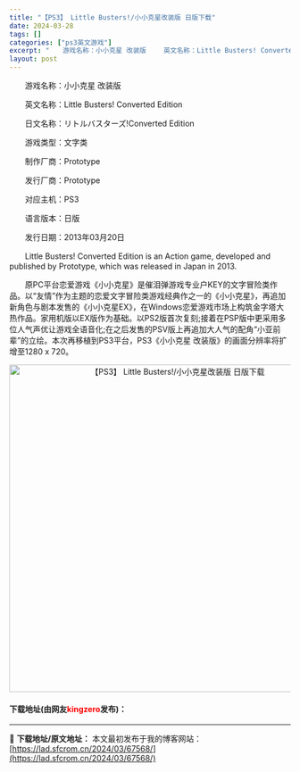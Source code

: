 ```yaml
---
title: "【PS3】 Little Busters!/小小克星改装版 日版下载"
date: 2024-03-28
tags: []
categories: ["ps3英文游戏"]
excerpt: "　　游戏名称：小小克星 改装版 　　英文名称：Little Busters! Converted Edition 　　日文名称：リトルバスターズ!Converted Edition 　　游戏类型：文字类 　　制作厂商：Prototype 　　发行厂商：Prototype 　　对应主机：PS3 　　语&hellip;"
layout: post
---
```


 <p>　　游戏名称：小小克星 改装版</p> <p>　　英文名称：Little Busters! Converted Edition</p> <p>　　日文名称：リトルバスターズ!Converted Edition</p> <p>　　游戏类型：文字类</p> <p>　　制作厂商：Prototype</p> <p>　　发行厂商：Prototype</p> <p>　　对应主机：PS3</p> <p>　　语言版本：日版</p> <p>　　发行日期：2013年03月20日</p> <p>　　Little Busters! Converted Edition is an Action game, developed and published by Prototype, which was released in Japan in 2013.</p> <p>　　原PC平台恋爱游戏《小小克星》是催泪弹游戏专业户KEY的文字冒险类作品。以&ldquo;友情&rdquo;作为主题的恋爱文字冒险类游戏经典作之一的《小小克星》，再追加新角色与剧本发售的《小小克星EX》，在Windows恋爱游戏市场上构筑金字塔大热作品。家用机版以EX版作为基础。以PS2版首次复刻;接着在PSP版中更采用多位人气声优让游戏全语音化;在之后发售的PSV版上再追加大人气的配角&ldquo;小亚前辈&rdquo;的立绘。本次再移植到PS3平台，PS3《小小克星 改装版》的画面分辨率将扩增至1280 x 720。</p> <p align="center"><img align="" border="0" src="https://lad.sfcrom.cn/wp-content/uploads/2024/03/20240328_66051b699b1b8.jpg" width="587" alt="【PS3】 Little Busters!/小小克星改装版 日版下载" /></p> <p><h4>下载地址(由网友<font color="red">kingzero</font>发布)：</h4></p> 

---
📖 **下载地址/原文地址：** 本文最初发布于我的博客网站：[https://lad.sfcrom.cn/2024/03/67568/](https://lad.sfcrom.cn/2024/03/67568/)
